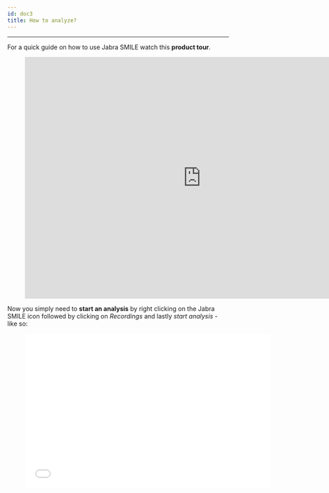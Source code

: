 ```yaml
---
id: doc3
title: How to analyze?
---
```

---

For a quick guide on how to use Jabra SMILE watch this **product tour**.



<p align="center">
<figure class="Product-tour-of-Jabra-engage.ai">
  <iframe src="https://smile-dev.jabra.com/onboarding/" width="800" height="550" frameborder="0" allowfullscreen=""></iframe>
</figure>
</p> 

Now you simply need to **start an analysis** by right clicking on the Jabra SMILE icon followed by clicking on _Recordings_ and lastly _start analysis_ - like so:

<p align="center">
<figure class="Product-tour-of-Jabra-engage.ai">
  <iframe src="/img/start_analysis.mp4" width="560" height="350" frameborder="0" allowfullscreen=""></iframe>
</figure>
</p> 




